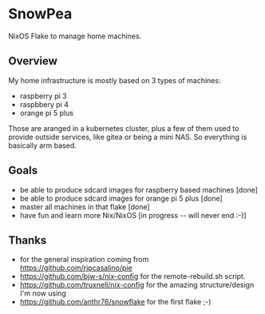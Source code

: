 # SnowPea

NixOS Flake to manage home machines.

## Overview

My home infrastructure is mostly based on 3 types of machines:

+ raspberry pi 3
+ raspbbery pi 4
+ orange pi 5 plus

Those are aranged in a kubernetes cluster, plus a few of them used to provide outside services, like gitea or being a mini NAS. So everything is basically arm based.

## Goals

+ be able to produce sdcard images for raspberry based machines [done]
+ be able to produce sdcard images for orange pi 5 plus [done]
+ master all machines in that flake [done]
+ have fun and learn more Nix/NixOS [in progress -- will never end :-)]

## Thanks

+ for the general inspiration coming from <https://github.com/rjpcasalino/pie>
+ <https://github.com/bjw-s/nix-config> for the remote-rebuild.sh script.
+ <https://github.com/truxnell/nix-config> for the amazing structure/design I'm now using
+ <https://github.com/anthr76/snowflake> for the first flake ;-)

